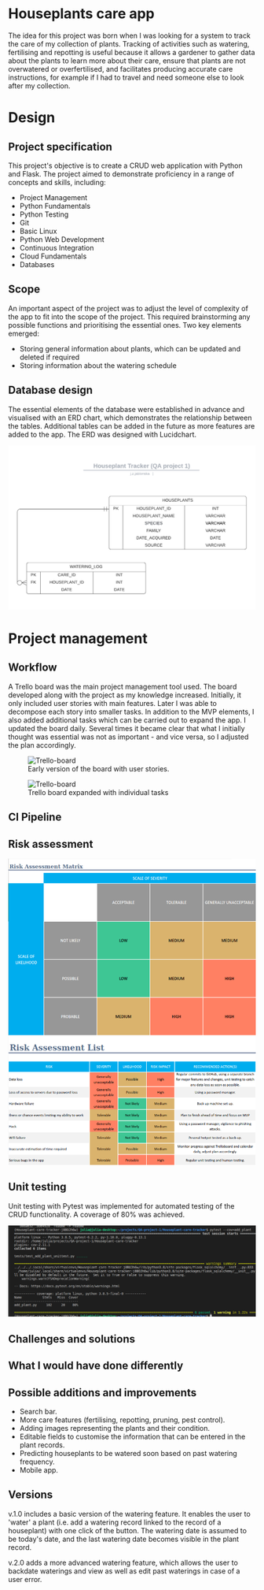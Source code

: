 # Houseplants care app
The idea for this project was born when I was looking for a system to track the care of my collection of plants. Tracking of activities such as watering, fertilising and repotting is useful because it allows a gardener to gather data about the plants to learn more about their care, ensure that plants are not overwatered or overfertilised, and facilitates producing accurate care instructions, for example if I had to travel and need someone else to look after my collection.

# Design

## Project specification
This project's objective is to create a CRUD web application with Python and Flask. The project aimed to demonstrate proficiency in a range of concepts and skills, including:

* Project Management
* Python Fundamentals
* Python Testing
* Git
* Basic Linux
* Python Web Development
* Continuous Integration
* Cloud Fundamentals
* Databases

## Scope
An important aspect of the project was to adjust the level of complexity of the app to fit into the scope of the project. This required brainstorming any possible functions and prioritising the essential ones. Two key elements emerged:
* Storing general information about plants, which can be updated and deleted if required
* Storing information about the watering schedule

## Database design
The essential elements of the database were established in advance and visualised with an ERD chart, which demonstrates the relationship between the tables. Additional tables can be added in the future as more features are added to the app. The ERD was designed with Lucidchart.

<img src="Images/Houseplant Tracker - QA Project_1.png" alt="ERD" style="width:20;">


# Project management

## Workflow
A Trello board was the main project management tool used. The board developed along with the project as my knowledge increased. Initially, it only included user stories with main features. Later I was able to decompose each story into smaller tasks. In addition to the MVP elements, I also added additional tasks which can be carried out to expand the app. I updated the board daily. Several times it became clear that what I initially thought was essential was not as important - and vice versa, so I adjusted the plan accordingly.

<figure>
<img src="Images/trello" alt="Trello-board" style="width:20;">
<figcaption> Early version of the board with user stories. </figcaption>
</figure>

<figure>
<img src="Images/trello" alt="Trello-board" style="width:20;">
<figcaption> Trello board expanded with individual tasks </figcaption>
</figure>

## CI Pipeline

## Risk assessment


<img src="Images/risk-assessment-matrix.png" alt="risk assessment matrix" class="center" style="width:20;">

<img src="Images/risk-assessment-list.png" alt="risk assessment list" class="center" style="width:20;">

## Unit testing

Unit testing with Pytest was implemented for automated testing of the CRUD functionality. A coverage of 80% was achieved.

<img src="Images/unit-test.png" alt="risk assessment list" class="center" style="width:20;">


## Challenges and solutions

## What I would have done differently

## Possible additions and improvements

* Search bar.
* More care features (fertilising, repotting, pruning, pest control).
* Adding images representing the plants and their condition.
* Editable fields to customise the information that can be entered in the plant records.
* Predicting houseplants to be watered soon based on past watering frequency.
* Mobile app.

## Versions
v.1.0 includes a basic version of the watering feature. It enables the user to 'water' a plant (i.e. add a watering record linked to the record of a houseplant) with one click of the button. The watering date is assumed to be today's date, and the last watering date becomes visible in the plant record.

v.2.0 adds a more advanced watering feature, which allows the user to backdate waterings and view as well as edit past waterings in case of a user error.